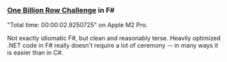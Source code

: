 ### [One Billion Row Challenge](https://www.morling.dev/blog/one-billion-row-challenge/) in F#

"Total time: 00:00:02.9250725" on Apple M2 Pro.

Not exactly idiomatic F#, but clean and reasonably terse. Heavily optimized .NET code in F# really doesn't require a lot of ceremony -- in many ways it is easier than in C#.
